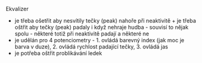 Ekvalizer

- je třeba ošetřit aby nesvítily tečky (peak) nahoře při neaktivitě + je třeba oštřit aby tečky (peak) padaly i když nehraje hudba - souvisí to nějak spolu - některé totiž při neaktivitě padají a některé ne
- je udělán pro 4 potenciometry - 1. ovládá barevný index (jak moc je barva v duze), 2. ovládá rychlost padající tečky, 3. ovládá jas
- je potřeba oštřit problikávání ledek


